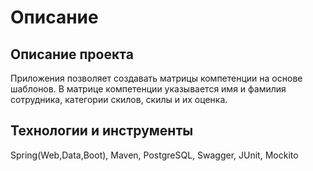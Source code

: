 # Описание

## Описание проекта
Приложения позволяет создавать матрицы компетенции на основе шаблонов.
В матрице компетенции указывается имя и фамилия сотрудника, категории скилов, скилы и их оценка.

## Технологии и инструменты
Spring(Web,Data,Boot), Maven, PostgreSQL, Swagger, JUnit, Mockito



